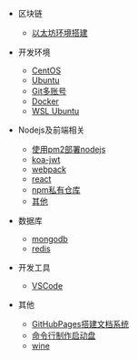 - 区块链
  - [以太坊环境搭建](eth.md)

- 开发环境
  - [CentOS](centos.md)
  - [Ubuntu](ubuntu.md)
  - [Git多账号](git.md)
  - [Docker](docker.md)
  - [WSL Ubuntu](wsl.md)

- Nodejs及前端相关
  - [使用pm2部署nodejs](pm2.md)
  - [koa-jwt](koajwt.md)
  - [webpack](webpack.md)
  - [react](react.md)
  - [npm私有仓库](verdaccio.md)
  - [其他](nodejs.md)

- 数据库
  - [mongodb](mongodb.md)
  - [redis](redis.md)

- 开发工具
  - [VSCode](vscode.md)

- 其他
    - [GitHubPages搭建文档系统](githubpages.md)
    - [命令行制作启动盘](dd.md)
    - [wine](wine.md)

